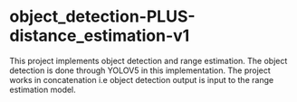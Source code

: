 # object_detection-PLUS-distance_estimation-v1
This project implements object detection and range estimation. The object detection is done through YOLOV5 in this implementation. The project works in concatenation i.e object detection output is input to the range estimation model.  
